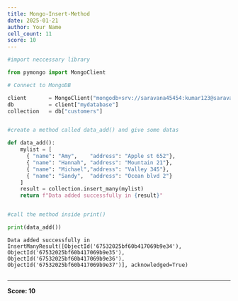 ```yaml
---
title: Mongo-Insert-Method
date: 2025-01-21
author: Your Name
cell_count: 11
score: 10
---
```


```python
#import neccessary library
```


```python
from pymongo import MongoClient
```


```python
# Connect to MongoDB
```


```python
client       = MongoClient("mongodb+srv://saravana45454:kumar123@saravana.kg1trkw.mongodb.net")
db           = client["mydatabase"]
collection   = db["customers"]
```


```python

```


```python
#create a method called data_add() and give some datas
```


```python
def data_add():
    mylist = [
      { "name": "Amy",    "address": "Apple st 652"},
      { "name": "Hannah", "address": "Mountain 21"},
      { "name": "Michael","address": "Valley 345"},
      { "name": "Sandy",  "address": "Ocean blvd 2"}
    ]
    result = collection.insert_many(mylist)
    return f"Data added successfully in {result}"
```


```python

```


```python
#call the method inside print() 
```


```python
print(data_add())
```

    Data added successfully in InsertManyResult([ObjectId('67532025bf60b417069b9e34'), ObjectId('67532025bf60b417069b9e35'), ObjectId('67532025bf60b417069b9e36'), ObjectId('67532025bf60b417069b9e37')], acknowledged=True)



```python

```


---
**Score: 10**
